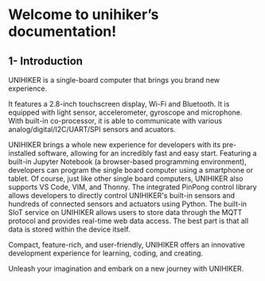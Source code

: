 # Welcome to unihiker’s documentation!

## 1- Introduction
UNIHIKER is a single-board computer that brings you brand new experience.

It features a 2.8-inch touchscreen display, Wi-Fi and Bluetooth. It is equipped with light sensor, accelerometer, gyroscope and microphone. With built-in co-processor, it is able to communicate with various analog/digital/I2C/UART/SPI sensors and acuators.

UNIHIKER brings a whole new experience for developers with its pre-installed software, allowing for an incredibly fast and easy start. Featuring a built-in Jupyter Notebook (a browser-based programming environment), developers can program the single board computer using a smartphone or tablet. Of course, just like other single board computers, UNIHIKER also supports VS Code, VIM, and Thonny. The integrated PinPong control library allows developers to directly control UNIHIKER's built-in sensors and hundreds of connected sensors and actuators using Python. The built-in SIoT service on UNIHIKER allows users to store data through the MQTT protocol and provides real-time web data access. The best part is that all data is stored within the device itself.

Compact, feature-rich, and user-friendly, UNIHIKER offers an innovative development experience for learning, coding, and creating.

Unleash your imagination and embark on a new journey with UNIHIKER.



